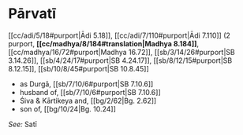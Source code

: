 # Pārvatī

[[cc/adi/5/18#purport|Ādi 5.18]], [[cc/adi/7/110#purport|Ādi 7.110]] (2 purport, **[[cc/madhya/8/184#translation|Madhya 8.184]]**, [[cc/madhya/16/72#purport|Madhya 16.72]], [[sb/3/14/26#purport|SB 3.14.26]], [[sb/4/24/17#purport|SB 4.24.17]], [[sb/8/12/15#purport|SB 8.12.15]], [[sb/10/8/45#purport|SB 10.8.45]]

* as Durgā, [[sb/7/10/6#purport|SB 7.10.6]]
* husband of, [[sb/7/10/6#purport|SB 7.10.6]]
* Śiva & Kārtikeya and, [[bg/2/62|Bg. 2.62]]
* son of, [[bg/10/24|Bg. 10.24]]

*See:* Satī
